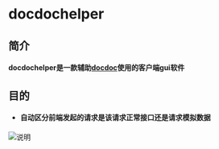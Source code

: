 # docdochelper
## 简介
#### docdochelper是一款辅助[docdoc](https://github.com/github20120522/docdoc)使用的客户端gui软件
## 目的
+ #### 自动区分前端发起的请求是该请求正常接口还是请求模拟数据
![说明](https://github.com/github20120522/docdochelper/blob/master/%E8%AF%B4%E6%98%8E.png)


